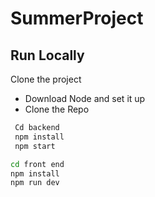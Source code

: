 # SummerProject
## Run Locally

Clone the project


- Download Node and set it up
- Clone the Repo

```bash
 Cd backend
 npm install
 npm start
```

```bash
cd front end
npm install
npm run dev
```

